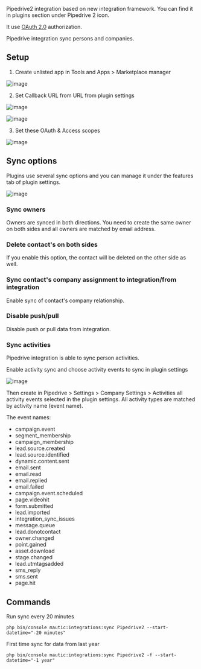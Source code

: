 Pipedrive2 integration based on new integration framework. You can find it in plugins section under Pipedrive 2 icon.

It use [OAuth 2.0](https://oauth.net/2/) authorization.

Pipedrive integration sync persons and companies.

## Setup

1. Create unlisted app in Tools and Apps > Marketplace manager

![image](https://user-images.githubusercontent.com/462477/197609058-90473cf4-fd90-4538-ab34-a42c4079a9a3.png)

2. Set Callback URL from URL from plugin settings

![image](https://user-images.githubusercontent.com/462477/197610243-1df5d450-3383-4388-b056-db77e62a8c78.png)

![image](https://user-images.githubusercontent.com/462477/197610369-ff2bbd9d-5ebd-458c-8ae6-14ca1ef582b9.png)

3. Set these OAuth & Access scopes

![image](https://user-images.githubusercontent.com/462477/198949919-e92cd7a9-f618-4f61-b836-220a7a2a0f8e.png)

## Sync options

Plugins use several sync options and you can manage it under the features tab of plugin settings.

![image](https://user-images.githubusercontent.com/462477/211466918-37b26c63-944f-4055-8a02-f2c10f18755d.png)

### Sync owners

Owners are synced in both directions. You need to create the same owner on both sides and all owners are matched by email address.

### Delete contact's on both sides

If you enable this option, the contact will be deleted on the other side as well.

### Sync contact's company assignment to integration/from integration

Enable sync of contact's company relationship.

### Disable push/pull

Disable push or pull data from integration.

### Sync activities

Pipedrive integration is able to sync person activities.

Enable activity sync and choose activity events to sync in plugin settings

![image](https://user-images.githubusercontent.com/462477/211466823-85c7bd66-e178-4065-8ac9-f113d22232cd.png)

Then create in Pipedrive > Settings > Company Settings > Activities all activity events selected in the plugin settings. All activity types are matched by activity name (event name).

The event names:

* campaign.event
* segment_membership
* campaign_membership
* lead.source.created
* lead.source.identified
* dynamic.content.sent
* email.sent
* email.read
* email.replied
* email.failed
* campaign.event.scheduled
* page.videohit
* form.submitted
* lead.imported
* integration_sync_issues
* message.queue
* lead.donotcontact
* owner.changed
* point.gained
* asset.download
* stage.changed
* lead.utmtagsadded
* sms_reply
* sms.sent
* page.hit

## Commands

Run sync every 20 minutes

`php bin/console mautic:integrations:sync Pipedrive2 --start-datetime="-20 minutes"`

First time sync for data from last year

`php bin/console mautic:integrations:sync Pipedrive2 -f --start-datetime="-1 year"`

